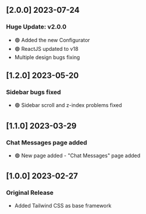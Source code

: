 ## [2.0.0] 2023-07-24
### Huge Update: v2.0.0
- 🟢 Added the new Configurator
- 🟢 ReactJS updated to v18
- Multiple design bugs fixing

## [1.2.0] 2023-05-20

### Sidebar bugs fixed
- 🟢 Sidebar scroll and z-index problems fixed

## [1.1.0] 2023-03-29

### Chat Messages page added
- 🟢 New page added - "Chat Messages" page added

## [1.0.0] 2023-02-27

### Original Release

- Added Tailwind CSS as base framework
